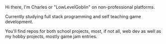 Hi there, I'm Charles or "LowLevelGoblin" on non-professional platforms.

Currently studying full stack programming and self teaching game development.

You'll find repos for both school projects, most, if not all, web dev as well as my hobby projects, mostly game jam entries.
